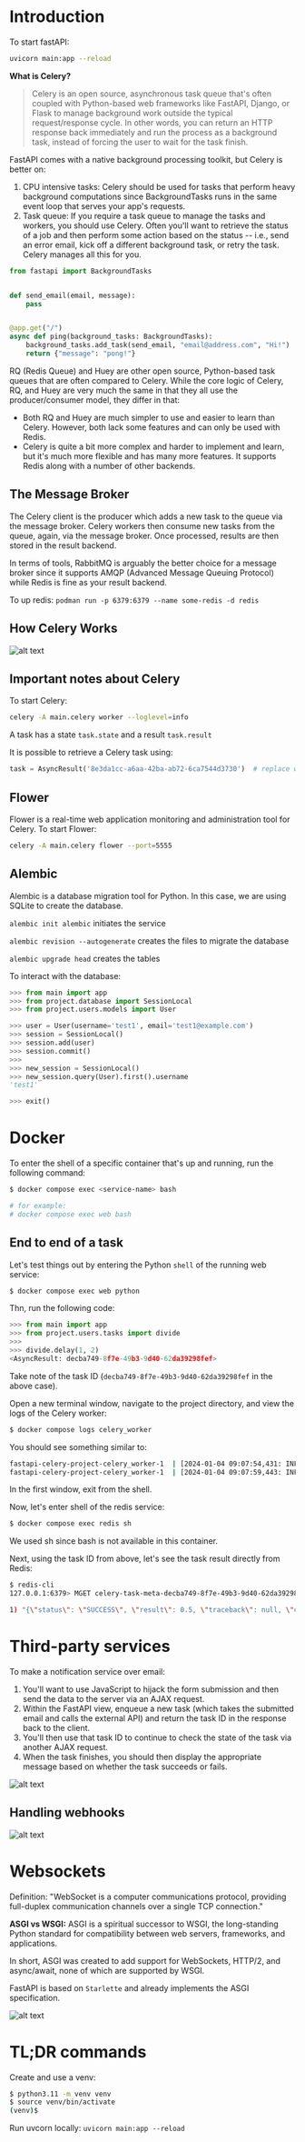 # Introduction
To start fastAPI:
```sh
uvicorn main:app --reload 
```

**What is Celery?**
> Celery is an open source, asynchronous task queue that's often coupled with Python-based web frameworks like FastAPI, Django, or Flask to manage background work outside the typical request/response cycle. In other words, you can return an HTTP response back immediately and run the process as a background task, instead of forcing the user to wait for the task finish.

FastAPI comes with a native background processing toolkit, but Celery is better on:

1. CPU intensive tasks: Celery should be used for tasks that perform heavy background computations since BackgroundTasks runs in the same event loop that serves your app's requests.
2. Task queue: If you require a task queue to manage the tasks and workers, you should use Celery. Often you'll want to retrieve the status of a job and then perform some action based on the status -- i.e., send an error email, kick off a different background task, or retry the task. Celery manages all this for you.


```python
from fastapi import BackgroundTasks


def send_email(email, message):
    pass


@app.get("/")
async def ping(background_tasks: BackgroundTasks):
    background_tasks.add_task(send_email, "email@address.com", "Hi!")
    return {"message": "pong!"}
```

RQ (Redis Queue) and Huey are other open source, Python-based task queues that are often compared to Celery. While the core logic of Celery, RQ, and Huey are very much the same in that they all use the producer/consumer model, they differ in that:
- Both RQ and Huey are much simpler to use and easier to learn than Celery. However, both lack some features and can only be used with Redis.
- Celery is quite a bit more complex and harder to implement and learn, but it's much more flexible and has many more features. It supports Redis along with a number of other backends.

## The Message Broker
The Celery client is the producer which adds a new task to the queue via the message broker. Celery workers then consume new tasks from the queue, again, via the message broker. Once processed, results are then stored in the result backend.

In terms of tools, RabbitMQ is arguably the better choice for a message broker since it supports AMQP (Advanced Message Queuing Protocol) while Redis is fine as your result backend.

To up redis: `podman run -p 6379:6379 --name some-redis -d redis`

## How Celery Works
![alt text](images/celery_schematics.png)

## Important notes about Celery
To start Celery:
```sh
celery -A main.celery worker --loglevel=info
```

A task has a state `task.state` and a result `task.result`

It is possible to retrieve a Celery task using:
```python
task = AsyncResult('8e3da1cc-a6aa-42ba-ab72-6ca7544d3730')  # replace with your UUID
```

## Flower
Flower is a real-time web application monitoring and administration tool for Celery. To start Flower:

```sh
celery -A main.celery flower --port=5555
```

## Alembic
Alembic is a database migration tool for Python. In this case, we are using SQLite to create the database.

`alembic init alembic` initiates the service

`alembic revision --autogenerate` creates the files to migrate the database

`alembic upgrade head` creates the tables

To interact with the database:

```python
>>> from main import app
>>> from project.database import SessionLocal
>>> from project.users.models import User

>>> user = User(username='test1', email='test1@example.com')
>>> session = SessionLocal()
>>> session.add(user)
>>> session.commit()
>>>
>>> new_session = SessionLocal()
>>> new_session.query(User).first().username
'test1'

>>> exit()
```

# Docker
To enter the shell of a specific container that's up and running, run the following command:

```sh
$ docker compose exec <service-name> bash

# for example:
# docker compose exec web bash
```

## End to end of a task
Let's test things out by entering the Python `shell` of the running web service:

```sh
$ docker compose exec web python
```

Thn, run the following code:

```python
>>> from main import app
>>> from project.users.tasks import divide
>>>
>>> divide.delay(1, 2)
<AsyncResult: decba749-8f7e-49b3-9d40-62da39298fef>
```

Take note of the task ID (`decba749-8f7e-49b3-9d40-62da39298fef` in the above case).

Open a new terminal window, navigate to the project directory, and view the logs of the Celery worker:

```sh
$ docker compose logs celery_worker
```

You should see something similar to:

```sh
fastapi-celery-project-celery_worker-1  | [2024-01-04 09:07:54,431: INFO/MainProcess] Task project.users.tasks.divide[decba749-8f7e-49b3-9d40-62da39298fef] received
fastapi-celery-project-celery_worker-1  | [2024-01-04 09:07:59,443: INFO/ForkPoolWorker-16] Task project.users.tasks.divide[decba749-8f7e-49b3-9d40-62da39298fef] succeeded in 5.009163563023321s: 0.5
```

In the first window, exit from the shell.

Now, let's enter shell of the redis service:

```sh
$ docker compose exec redis sh
```

We used sh since bash is not available in this container.

Next, using the task ID from above, let's see the task result directly from Redis:

```sh
$ redis-cli
127.0.0.1:6379> MGET celery-task-meta-decba749-8f7e-49b3-9d40-62da39298fef

1) "{\"status\": \"SUCCESS\", \"result\": 0.5, \"traceback\": null, \"children\": [], \"date_done\": \"2024-01-04T09:07:59.437565\", \"task_id\": \"decba749-8f7e-49b3-9d40-62da39298fef\"}"
```

# Third-party services
To make a notification service over email:
1. You'll want to use JavaScript to hijack the form submission and then send the data to the server via an AJAX request.
2. Within the FastAPI view, enqueue a new task (which takes the submitted email and calls the external API) and return the task ID in the response back to the client.
3. You'll then use that task ID to continue to check the state of the task via another AJAX request.
4. When the task finishes, you should then display the appropriate message based on whether the task succeeds or fails.

![alt text](images/celery_third_party_service_post.png)

## Handling webhooks
![alt text](images/celery_third_party_service_webhook.png)

# Websockets
Definition: "WebSocket is a computer communications protocol, providing full-duplex communication channels over a single TCP connection."

**ASGI vs WSGI:** ASGI is a spiritual successor to WSGI, the long-standing Python standard for compatibility between web servers, frameworks, and applications.

In short, ASGI was created to add support for WebSockets, HTTP/2, and async/await, none of which are supported by WSGI.

FastAPI is based on `Starlette` and already implements the ASGI specification.

![alt text](images/celery_third_party_service_websocket.png)


# TL;DR commands
Create and use a venv:
```sh
$ python3.11 -m venv venv
$ source venv/bin/activate
(venv)$
```

Run uvcorn locally: `uvicorn main:app --reload`